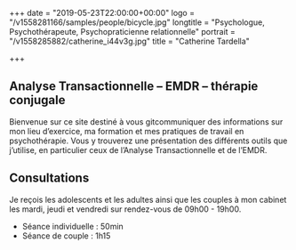 +++
date = "2019-05-23T22:00:00+00:00"
logo = "/v1558281166/samples/people/bicycle.jpg"
longtitle = "Psychologue, Psychothérapeute, Psychopraticienne relationnelle"
portrait = "/v1558285882/catherine_i44v3g.jpg"
title = "Catherine Tardella"

+++
## Analyse Transactionnelle – EMDR –  thérapie conjugale
Bienvenue sur ce site destiné à vous gitcommuniquer des informations sur mon lieu d’exercice, ma formation et mes pratiques de travail en psychothérapie. Vous y trouverez une présentation des différents outils que j’utilise, en particulier ceux de l’Analyse Transactionnelle et de l’EMDR.

## Consultations
Je reçois les adolescents et les adultes ainsi que les couples à mon cabinet les mardi, jeudi et vendredi sur rendez-vous de 09h00 - 19h00.

* Séance individuelle : 50min
* Séance de couple : 1h15